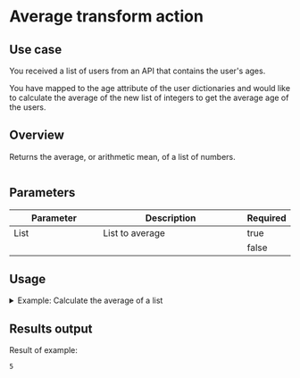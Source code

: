 # Average transform action

## Use case

You received a list of users from an API that contains the user's ages.

You have mapped to the age attribute of the user dictionaries and would like to calculate the average of the new list of integers to get the average age of the users.

## Overview

Returns the average, or arithmetic mean, of a list of numbers.

<figure><img src="../../../../.gitbook/assets/Screenshot 2025-08-21 at 2.01.59 PM.png" alt=""><figcaption></figcaption></figure>

## Parameters

<table><thead><tr><th width="217">Parameter</th><th width="417.3333333333333">Description</th><th data-type="checkbox">Required</th></tr></thead><tbody><tr><td>List</td><td>List to average</td><td>true</td></tr><tr><td></td><td></td><td>false</td></tr></tbody></table>

## Usage

<details>

<summary>Example: Calculate the average of a list</summary>

Inputs: **List**: \[2,3,3,5,7,10]

</details>

## Results output

Result of example:

```
5
```
